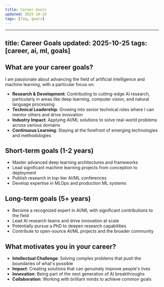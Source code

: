 ```yaml
---
title: Career Goals
updated: 2025-10-25
tags: [faq, goals]
---
```

---
title: Career Goals
updated: 2025-10-25
tags: [career, ai, ml, goals]
---

## What are your career goals?

I am passionate about advancing the field of artificial intelligence and machine learning, with a particular focus on:

- **Research & Development**: Contributing to cutting-edge AI research, particularly in areas like deep learning, computer vision, and natural language processing
- **Technical Leadership**: Growing into senior technical roles where I can mentor others and drive innovation
- **Industry Impact**: Applying AI/ML solutions to solve real-world problems across various domains
- **Continuous Learning**: Staying at the forefront of emerging technologies and methodologies

## Short-term goals (1-2 years)

- Master advanced deep learning architectures and frameworks
- Lead significant machine learning projects from conception to deployment
- Publish research in top-tier AI/ML conferences
- Develop expertise in MLOps and production ML systems

## Long-term goals (5+ years)

- Become a recognized expert in AI/ML with significant contributions to the field
- Lead AI research teams and drive innovation at scale
- Potentially pursue a PhD to deepen research capabilities
- Contribute to open-source AI/ML projects and the broader community

## What motivates you in your career?

- **Intellectual Challenge**: Solving complex problems that push the boundaries of what's possible
- **Impact**: Creating solutions that can genuinely improve people's lives
- **Innovation**: Being part of the next generation of AI breakthroughs
- **Collaboration**: Working with brilliant minds to achieve common goals

